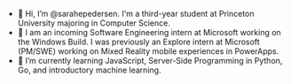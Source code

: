 - 👋 Hi, I’m @sarahepedersen. I'm a third-year student at Princeton University majoring in Computer Science. 
- 👀 I am an incoming Software Engineering intern at Microsoft working on the Windows Build. I was previously an Explore intern at Microsoft (PM/SWE) working on Mixed Reality mobile experiences in PowerApps.
- 🌱 I’m currently learning JavaScript, Server-Side Programming in Python, Go, and introductory machine learning. 

<!---
sarahepedersen/sarahepedersen is a ✨ special ✨ repository because its `README.md` (this file) appears on your GitHub profile.
You can click the Preview link to take a look at your changes.
--->
